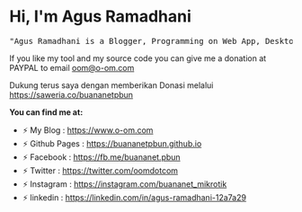 # Hi, I'm Agus Ramadhani
<pre>
"Agus Ramadhani is a Blogger, Programming on Web App, Desktop App, MikroTik Tools and Networking Skill"
</pre>
If you like my tool and my source code you can give me a donation at PAYPAL to email oom@o-om.com

Dukung terus saya dengan memberikan Donasi melalui https://saweria.co/buananetpbun

<b>You can find me at:</b>
- ⚡ My Blog         : https://www.o-om.com
- ⚡ Github Pages    : https://buananetpbun.github.io
- ⚡ Facebook        : https://fb.me/buananet.pbun
- ⚡ Twitter         : https://twitter.com/oomdotcom
- ⚡ Instagram       : https://instagram.com/buananet_mikrotik
- ⚡ linkedin        : https://linkedin.com/in/agus-ramadhani-12a7a29

